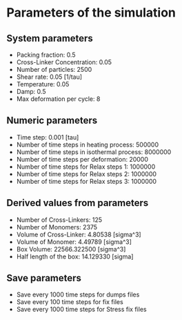 # Parameters of the simulation

## System parameters 

- Packing fraction: 0.5
- Cross-Linker Concentration: 0.05
- Number of particles: 2500
- Shear rate: 0.05 [1/tau]
- Temperature: 0.05
- Damp: 0.5
- Max deformation per cycle: 8

 ## Numeric parameters 

- Time step: 0.001 [tau]
- Number of time steps in heating process: 500000
- Number of time steps in isothermal process: 8000000
- Number of time steps per deformation: 20000
- Number of time steps for Relax steps 1: 1000000
- Number of time steps for Relax steps 2: 1000000
- Number of time steps for Relax steps 3: 1000000

 ## Derived values from parameters 

- Number of Cross-Linkers: 125
- Number of Monomers: 2375
- Volume of Cross-Linker: 4.80538 [sigma^3]
- Volume of Monomer: 4.49789 [sigma^3]
- Box Volume: 22566.322500 [sigma^3]
- Half length of the box: 14.129330 [sigma]

 ## Save parameters 

- Save every 1000 time steps for dumps files
- Save every 100 time steps for fix files
- Save every 1000 time steps for Stress fix files
